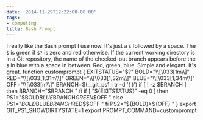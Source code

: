 ```yaml
---
date: '2014-11-29T12:22:00-08:00'
tags:
- computing
title: Bash Prompt
---
```


I really like the Bash prompt I use now. It's just a `$` followed by a space. The `$` is green if `$?` is zero and red otherwise. If the current working directory is in a Git repository, the name of the checked-out branch appears before the `$` in blue with a space in between. Red, green, blue. Simple and elegant. It's great. function customprompt { EXITSTATUS="$?" BOLD="\\[\033[1m\\]" RED="\\[\033[1;31m\\]" GREEN="\\[\033[1;32m\\]" BLUE="\\[\033[1;34m\\]" OFF="\\[\033[m\\]" BRANCH=$(__git_ps1 | tr -d '( )') if [ ! -z $BRANCH ] then BRANCH="$BRANCH " fi if [ "${EXITSTATUS}" -eq 0 ] then PS1="$BOLD$BLUE$BRANCH$GREEN\$$OFF " else PS1="$BOLD$BLUE$BRANCH$RED\$$OFF " fi PS2="${BOLD}>${OFF} " } export GIT_PS1_SHOWDIRTYSTATE=1 export PROMPT_COMMAND=customprompt
